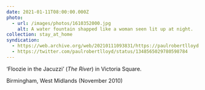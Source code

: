 ```yaml
---
date: 2021-01-11T08:00:00.000Z
photo:
  - url: /images/photos/1610352000.jpg
    alt: A water fountain shapped like a woman seen lit up at night.
collection: stay_at_home
syndication:
  - https://web.archive.org/web/20210111093831/https://paulrobertlloyd.com/photos/1610352000/
  - https://twitter.com/paulrobertlloyd/status/1348565029780598784
---
```

‘Floozie in the Jacuzzi’ (<cite>The River</cite>) in Victoria Square.

Birmingham, West Midlands (November 2010)
